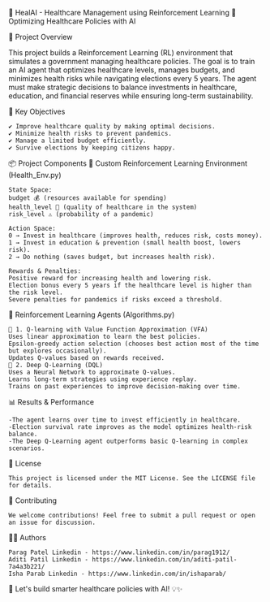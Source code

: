 🏥 HealAI - Healthcare Management using Reinforcement Learning
🚀 Optimizing Healthcare Policies with AI

📌 Project Overview

This project builds a Reinforcement Learning (RL) environment that simulates a government managing healthcare policies. 
The goal is to train an AI agent that optimizes healthcare levels, manages budgets, and minimizes health risks while navigating elections every 5 years. 
The agent must make strategic decisions to balance investments in healthcare, education, and financial reserves while ensuring long-term sustainability.

🎯 Key Objectives

    ✔ Improve healthcare quality by making optimal decisions.
    ✔ Minimize health risks to prevent pandemics.
    ✔ Manage a limited budget efficiently.
    ✔ Survive elections by keeping citizens happy.

📦 Project Components
🔹 Custom Reinforcement Learning Environment (Health_Env.py)

    State Space:
    budget 💰 (resources available for spending)
    health_level 🏥 (quality of healthcare in the system)
    risk_level ⚠️ (probability of a pandemic)

    Action Space:
    0 → Invest in healthcare (improves health, reduces risk, costs money).
    1 → Invest in education & prevention (small health boost, lowers risk).
    2 → Do nothing (saves budget, but increases health risk).

    Rewards & Penalties:
    Positive reward for increasing health and lowering risk.
    Election bonus every 5 years if the healthcare level is higher than the risk level.
    Severe penalties for pandemics if risks exceed a threshold.

🔹 Reinforcement Learning Agents (Algorithms.py)

    🤖 1. Q-learning with Value Function Approximation (VFA)
    Uses linear approximation to learn the best policies.
    Epsilon-greedy action selection (chooses best action most of the time but explores occasionally).
    Updates Q-values based on rewards received.
    🧠 2. Deep Q-Learning (DQL)
    Uses a Neural Network to approximate Q-values.
    Learns long-term strategies using experience replay.
    Trains on past experiences to improve decision-making over time.

📊 Results & Performance

    -The agent learns over time to invest efficiently in healthcare.
    -Election survival rate improves as the model optimizes health-risk balance.
    -The Deep Q-Learning agent outperforms basic Q-learning in complex scenarios.

📜 License

    This project is licensed under the MIT License. See the LICENSE file for details.

🤝 Contributing

    We welcome contributions! Feel free to submit a pull request or open an issue for discussion.

👨‍💻 Authors

    Parag Patel Linkedin - https://www.linkedin.com/in/parag1912/
    Aditi Patil Linkedin - https://www.linkedin.com/in/aditi-patil-7a4a3b221/
    Isha Parab Linkedin - https://www.linkedin.com/in/ishaparab/

🚀 Let's build smarter healthcare policies with AI! 💡✨
